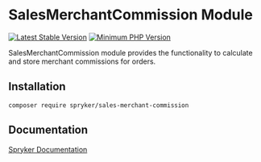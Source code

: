 # SalesMerchantCommission Module
[![Latest Stable Version](https://poser.pugx.org/spryker/sales-merchant-commission/v/stable.svg)](https://packagist.org/packages/spryker/sales-merchant-commission)
[![Minimum PHP Version](https://img.shields.io/badge/php-%3E%3D%208.1-8892BF.svg)](https://php.net/)

SalesMerchantCommission module provides the functionality to calculate and store merchant commissions for orders.

## Installation

```
composer require spryker/sales-merchant-commission
```

## Documentation

[Spryker Documentation](https://docs.spryker.com)
